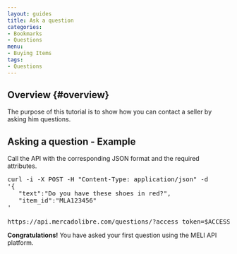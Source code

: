 ```yaml
---
layout: guides
title: Ask a question
categories: 
- Bookmarks
- Questions
menu:
- Buying Items
tags: 
- Questions
---
```



## Overview {#overview}

The purpose of this tutorial is to show how you can contact a seller by asking him questions.


## Asking a question - Example

Call the API with the corresponding JSON format and the required attributes.

<pre class="terminal">
curl -i -X POST -H "Content-Type: application/json" -d
'{
   "text":"Do you have these shoes in red?",
   "item_id":"MLA123456"
'

https://api.mercadolibre.com/questions/?access_token=$ACCESS_TOKEN
</pre>
    
**Congratulations!** You have asked your first question using the MELI API platform.

